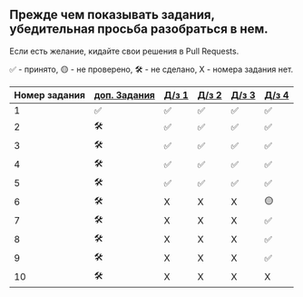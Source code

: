 ## Прежде чем показывать задания, убедительная просьба разобраться в нем.
Если есть желание, кидайте свои решения в Pull Requests.

✅ - принято, 🟡 - не проверено, 🛠️ - не сделано, X - номера задания нет.


| Номер задания |[доп. Задания](https://github.com/QuasyStellar/IKBO-32-23-PROCPROG/tree/main/DOPOLNITELNO) |[Д/з 1](https://github.com/QuasyStellar/IKBO-32-23-PROCPROG/tree/main/WEEK1) | [Д/з 2](https://github.com/QuasyStellar/IKBO-32-23-PROCPROG/tree/main/WEEK2) | [Д/з 3](https://github.com/QuasyStellar/IKBO-32-23-PROCPROG/tree/main/WEEK3) | [Д/з 4](https://github.com/QuasyStellar/IKBO-32-23-PROCPROG/tree/main/WEEK4)|
| ------------- | ------------- |------------- | ------------- | ------------- | ------------- |
| 1 | ✅ |✅ | ✅ | ✅ | ✅ |
| 2 | 🛠️ |✅ | ✅ | ✅ | ✅|
| 3 | 🛠️ |✅ | ✅ | ✅ | ✅ |
| 4 | 🛠️ |✅ | ✅ | ✅ |✅|
| 5 | 🛠️ |✅ | ✅ | ✅| ✅|
| 6 | 🛠️ | X | X |X | 🟡 |
| 7 | 🛠️ | X | X | X |✅ |
| 8 | 🛠️ | X | X | X |✅ |
| 9 | 🛠️ | X | X | X |✅ |
| 10 | 🛠️ | X | X |X | X |
